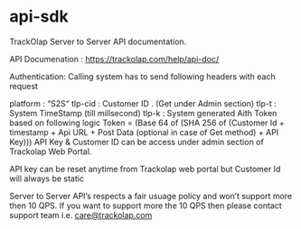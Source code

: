 # api-sdk
TrackOlap Server to Server API documentation.

API Documenation : https://trackolap.com/help/api-doc/

Authentication: Calling system has to send following headers with each request

platform : “S2S“
tlp-cid : Customer ID . (Get under Admin section)
tlp-t : System TimeStamp (till millsecond)
tlp-k : System generated Aith Token based on following logic
    Token = (Base 64 of (SHA 256 of (Customer Id + timestamp + Api URL + Post
    Data (optional in case of Get method) + API Key)))
    API Key & Customer ID can be access under admin section of Trackolap Web Portal.

API key can be reset anytime from Trackolap web portal but Customer Id will always be static

Server to Server API’s respects a fair usuage policy and won’t support more then 10 QPS. If you want to support more the 10 QPS then please contact support team i.e. care@trackolap.com

